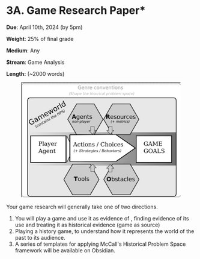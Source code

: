 # 3A. Game Research Paper\*

**Due**: April 10th, 2024 (by 5pm)

**Weight**: 25% of final grade

**Medium**: Any

**Stream**: Game Analysis

**Length:** (\~2000 words)

<figure><img src="../../../../.gitbook/assets/HPS Diagram (version 2.0 2022).png" alt=""><figcaption></figcaption></figure>

Your game research will generally take one of two directions.

1. You will play a game and use it as evidence of , finding evidence of its use and treating it as historical evidence (game as source)
2. Playing a history game, to understand how it represents the world of the past to its audience.&#x20;
3. A series of templates for applying McCall's Historical Problem Space framework will be available on Obsidian.
